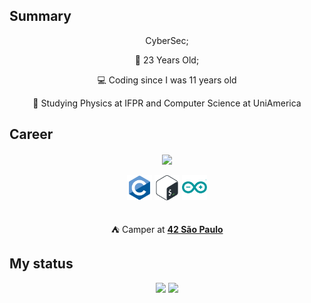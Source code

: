 
## Summary
<div align="center">
  <p>CyberSec;</p>
  <p>🎂 23 Years Old;</p>
  <p>💻 Coding since I was 11 years old</p>
  <p>🧲 Studying Physics at IFPR and Computer Science at UniAmerica</p>
</div>

Career
----
  <div align="center">
  <img align="center" src="https://www.codewars.com/users/Luisaboia/badges/large" />
  <div align="center" style="display: inline_block"><br />
  <img align="center" alt="C" src="https://raw.githubusercontent.com/devicons/devicon/master/icons/c/c-original.svg" width="40" height="40"/>
  <img align="center" alt="Bash" src="https://raw.githubusercontent.com/devicons/devicon/master/icons/bash/bash-original.svg" width="40" height="40"/>
  <img align="center" alt="arduino" src="https://raw.githubusercontent.com/devicons/devicon/1119b9f84c0290e0f0b38982099a2bd027a48bf1/icons/arduino/arduino-original.svg" width="40" height="40"/>
</div>
  <br />
  
  ⛺ Camper at [**42 São Paulo**][1]
  
  [1]: https://www.42sp.org.br/
  </div>
 
 ## My status

<div align="center">
  <img height="180em" src="https://github-readme-stats.vercel.app/api?username=luisaboia&theme=midnight-purple&show_icons=true&hide_border=true&count_private=true"/>
  <img height="180em" src="https://github-readme-stats.vercel.app/api/top-langs/?username=luisaboia&theme=midnight-purple&show_icons=true&hide_border=true&layout=compact"/>
</div>
